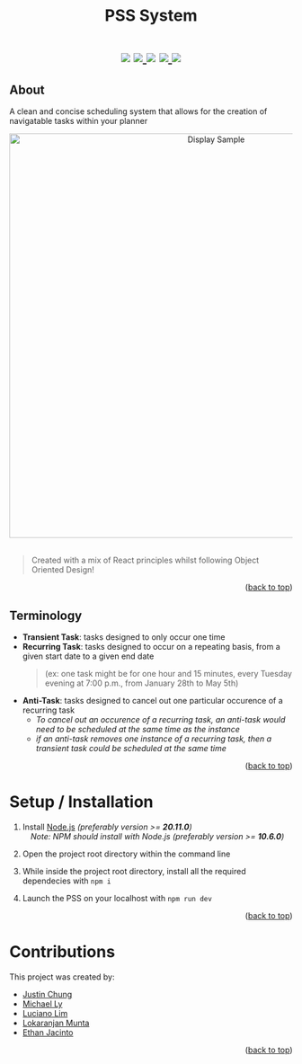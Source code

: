<a name="readme-top"></a>

<div align="center">
  <h1 align="center">PSS System<h1>
  <a href="https://react.dev/"><img src="https://img.shields.io/badge/react-%2320232a.svg?style=for-the-badge&logo=react&logoColor=%2361DAFB"></a>
  <a href="https://www.typescriptlang.org/"><img src="https://img.shields.io/badge/typescript-%23007ACC.svg?style=for-the-badge&logo=typescript&logoColor=white">
  </a>
  <a href="https://nodejs.org/en"><img src="https://img.shields.io/badge/node.js-6DA55F?style=for-the-badge&logo=node.js&logoColor=white"></a>
  <a href="https://www.npmjs.com/"><img src="https://img.shields.io/badge/NPM-%23CB3837.svg?style=for-the-badge&logo=npm&logoColor=white">
  <a href="https://vitejs.dev/"><img src="https://img.shields.io/badge/vite-%23646CFF.svg?style=for-the-badge&logo=vite&logoColor=white"></a>
</div>

## About

A clean and concise scheduling system that allows for the creation of navigatable tasks within your planner

<div align="center">
<img src="https://i.imgur.com/9lNwU7t.png" align="center" alt="Display Sample" width="720">
</div><br>

> Created with a mix of React principles whilst following Object Oriented Design!

<p align="right">(<a href="#readme-top">back to top</a>)</p>

## Terminology

- **Transient Task**: tasks designed to only occur one time
- **Recurring Task**: tasks designed to occur on a repeating basis, from a given start date to a given end date <br>
  > (ex: one task might be for one hour and 15 minutes, every Tuesday evening at 7:00 p.m., from January 28th to May 5th)
- **Anti-Task**: tasks designed to cancel out one particular occurence of a recurring task
  - _To cancel out an occurence of a recurring task, an anti-task would need to be scheduled at the same time as the instance_
  - _if an anti-task removes one instance of a recurring task, then a transient task could be scheduled at the same time_

<p align="right">(<a href="#readme-top">back to top</a>)</p>

# Setup / Installation

1. Install [Node.js](https://nodejs.org/en/download) *(preferably version >= **20.11.0**)* <br>
    *Note: NPM should install with Node.js (preferably version >= **10.6.0**)*

2. Open the project root directory within the command line

3. While inside the project root directory, install all the required dependecies with `npm i`

4. Launch the PSS on your localhost with `npm run dev`

<p align="right">(<a href="#readme-top">back to top</a>)</p>

# Contributions

This project was created by:

- [Justin Chung](https://github.com/JustChung)
- [Michael Ly](https://github.com/MichaelLy766)
- [Luciano Lim](https://github.com/ZombiMigz)
- [Lokaranjan Munta](https://github.com/loki1001)
- [Ethan Jacinto](https://github.com/ekjacinto)

<p align="right">(<a href="#readme-top">back to top</a>)</p>
